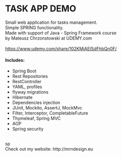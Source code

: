 # TASK APP DEMO

Small web application for tasks management.<br>
Simple SPRING functionality.<br>
Made with support of Java - Spring Framework course<br> 
by Mateusz Chrzonstowski at UDEMY.com<br>
<br>
https://www.udemy.com/share/102KMiAEISdFhbQn0F/ <br>
#### Includes:<br>

- Spring Boot
- Rest Repositories
- RestController
- YAML, profiles
- flyway migrations
- Hibernate
- Dependencies injection
- JUnit, Mockito, AssertJ, MockMvc
- Filter, Interceptor, CompletableFuture
- Thymeleaf, Spring MVC
- AOP
- Spring security<br>
<br>
sp<br>
Check out my website: http://mrndesign.eu


  